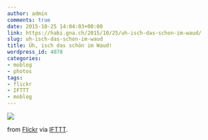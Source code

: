 ```yaml
---
author: admin
comments: true
date: 2015-10-25 14:04:03+00:00
link: https://habi.gna.ch/2015/10/25/uh-isch-das-schon-im-waud/
slug: uh-isch-das-schon-im-waud
title: Üh, isch das schön im Waud!
wordpress_id: 4078
categories:
- moblog
- photos
tags:
- flickr
- IFTTT
- moblog
---
```


![](http://ift.tt/1N0JKbP)  

  

from [Flickr](http://flic.kr/p/zgY9kf) via [IFTTT](http://ift.tt/1c4nCfM).
